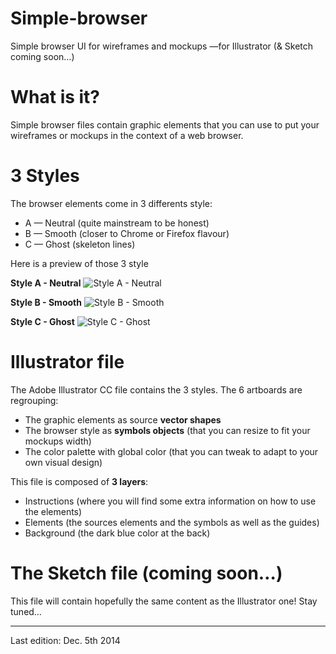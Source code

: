 Simple-browser
==============

Simple browser UI for wireframes and mockups —for Illustrator (&amp; Sketch coming soon…)

# What is it?

Simple browser files contain graphic elements that you can use to put your wireframes or mockups in the context of a web browser.

# 3 Styles

The browser elements come in 3 differents style:

* A — Neutral (quite mainstream to be honest)
* B — Smooth (closer to Chrome or Firefox flavour)
* C — Ghost (skeleton lines)

Here is a preview of those 3 style

**Style A - Neutral** 
![Style A - Neutral](https://github.com/guillaumeberry/Simple-browser/raw/master/img/preview-A.png)

**Style B - Smooth**
![Style B - Smooth](https://github.com/guillaumeberry/Simple-browser/raw/master/img/preview-B.png)

**Style C - Ghost**
![Style C - Ghost](https://github.com/guillaumeberry/Simple-browser/raw/master/img/preview-C.png)

# Illustrator file

The Adobe Illustrator CC file contains the 3 styles.
The 6 artboards are regrouping:

* The graphic elements as source **vector shapes**
* The browser style as **symbols objects** (that you can resize to fit your mockups width)
* The color palette with global color (that you can tweak to adapt to your own visual design)

This file is composed of **3 layers**:

* Instructions (where you will find some extra information on how to use the elements)
* Elements (the sources elements and the symbols as well as the guides)
* Background (the dark blue color at the back)

# The Sketch file (coming soon…)

This file will contain hopefully the same content as the Illustrator one! Stay tuned…

---

Last edition: Dec. 5th 2014